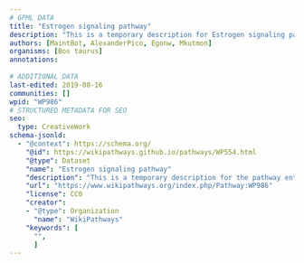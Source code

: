 ```yaml
---
# GPML DATA
title: "Estrogen signaling pathway"
description: "This is a temporary description for Estrogen signaling pathway"
authors: [MaintBot, AlexanderPico, Egonw, Mkutmon]
organisms: [Bos taurus]
annotations:
  
# ADDITIONAL DATA
last-edited: 2019-08-16
communities: []
wpid: "WP986"
# STRUCTURED METADATA FOR SEO
seo:
  type: CreativeWork
schema-jsonld:
  - "@context": https://schema.org/
    "@id": https://wikipathways.github.io/pathways/WP554.html
    "@type": Dataset
    "name": "Estrogen signaling pathway"
    "description": "This is a temporary description for the pathway entitled: Estrogen signaling pathway"
    "url": "https://www.wikipathways.org/index.php/Pathway:WP986"
    "license": CC0
    "creator":
    - "@type": Organization
      "name": "WikiPathways"
    "keywords": [
      "",
      ]
---
```

